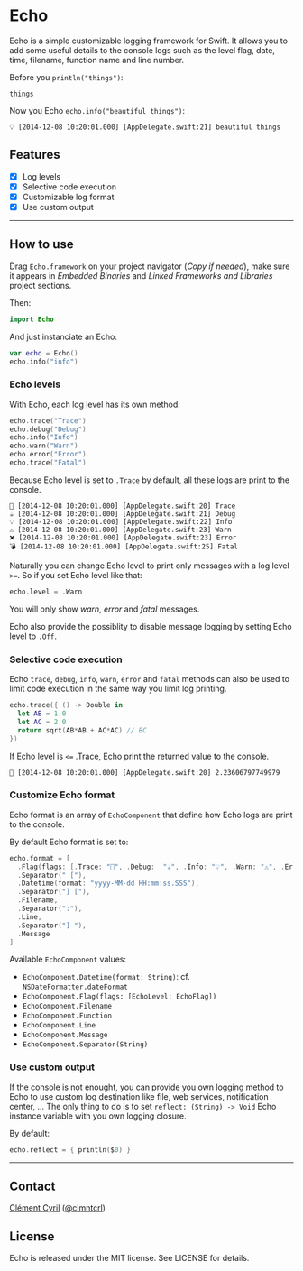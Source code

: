 # Echo

Echo is a simple customizable logging framework for Swift. It allows you to add some useful details to the console logs such as the level flag, date, time, filename, function name and line number.

Before you `println("things")`:

```
things
```

Now you Echo `echo.info("beautiful things")`:

```
💡 [2014-12-08 10:20:01.000] [AppDelegate.swift:21] beautiful things
```

## Features

- [x] Log levels
- [x] Selective code execution
- [x] Customizable log format
- [x] Use custom output

---

## How to use

Drag `Echo.framework` on your project navigator (*Copy if needed*), make sure it appears in *Embedded Binaries* and *Linked Frameworks and Libraries* project sections.

Then:

```swift
import Echo
```

And just instanciate an Echo:

```swift
var echo = Echo()
echo.info("info")
```

### Echo levels

With Echo, each log level has its own method:

```swift
echo.trace("Trace")
echo.debug("Debug")
echo.info("Info")
echo.warn("Warn")
echo.error("Error")
echo.trace("Fatal")
```

Because Echo level is set to `.Trace` by default, all these logs are print to the console.

```
💊 [2014-12-08 10:20:01.000] [AppDelegate.swift:20] Trace
☕️ [2014-12-08 10:20:01.000] [AppDelegate.swift:21] Debug
💡 [2014-12-08 10:20:01.000] [AppDelegate.swift:22] Info
⚠️ [2014-12-08 10:20:01.000] [AppDelegate.swift:23] Warn
❌ [2014-12-08 10:20:01.000] [AppDelegate.swift:23] Error
💣 [2014-12-08 10:20:01.000] [AppDelegate.swift:25] Fatal
```

Naturally you can change Echo level to print only messages with a log level `>=`. So if you set Echo level like that:

```swift
echo.level = .Warn
```

You will only show *warn*, *error* and *fatal* messages.

Echo also provide the possiblity to disable message logging by setting Echo level to `.Off`.

### Selective code execution

Echo `trace`, `debug`, `info`, `warn`, `error` and `fatal` methods can also be used to limit code execution in the same way you limit log printing.

```swift
echo.trace({ () -> Double in
  let AB = 1.0
  let AC = 2.0
  return sqrt(AB*AB + AC*AC) // BC
})
```

If Echo level is `<=` .Trace, Echo print the returned value to the console.

```
💊 [2014-12-08 10:20:01.000] [AppDelegate.swift:20] 2.23606797749979
```

### Customize Echo format

Echo format is an array of `EchoComponent` that define how Echo logs are print to the console. 

By default Echo format is set to:

```swift
echo.format = [
  .Flag(flags: [.Trace: "💊", .Debug:  "☕️", .Info: "💡", .Warn: "⚠️", .Error: "❌", .Fatal: "💣", .Off: "😶"]),
  .Separator(" ["),
  .Datetime(format: "yyyy-MM-dd HH:mm:ss.SSS"),
  .Separator("] ["),
  .Filename,
  .Separator(":"),
  .Line,
  .Separator("] "),
  .Message
]
```

Available `EchoComponent` values:

* `EchoComponent.Datetime(format: String)`: cf. `NSDateFormatter.dateFormat`
* `EchoComponent.Flag(flags: [EchoLevel: EchoFlag])`
* `EchoComponent.Filename`
* `EchoComponent.Function`
* `EchoComponent.Line`
* `EchoComponent.Message`
* `EchoComponent.Separator(String)`

### Use custom output

If the console is not enought, you can provide you own logging method to Echo to use custom log destination like file, web services, notification center, ... The only thing to do is to set `reflect: (String) -> Void` Echo instance variable with you own logging closure.

By default:

```swift
echo.reflect = { println($0) }
```

---

## Contact

[Clément Cyril](https://github.com/clmntcrl) ([@clmntcrl](https://twitter.com/clmntcrl))

## License

Echo is released under the MIT license. See LICENSE for details.
